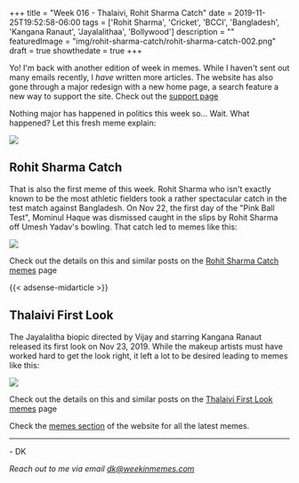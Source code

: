 +++
title = "Week 016 - Thalaivi, Rohit Sharma Catch"
date = 2019-11-25T19:52:58-06:00
tags = ['Rohit Sharma', 'Cricket', 'BCCI', 'Bangladesh', 'Kangana Ranaut', 'Jayalalithaa', 'Bollywood']
description = ""
featuredImage = "img/rohit-sharma-catch/rohit-sharma-catch-002.png"
draft = true
showthedate = true
+++

Yo! I'm back with another edition of week in memes. While I haven't sent out many emails recently, I *have* written more articles. The website has also gone through a major redesign with a new home page, a search feature a new way to support the site. Check out the [support page](support)

Nothing major has happened in politics this week so... Wait. What happened? Let this fresh meme explain:
<!--more-->

![](img/rohit-sharma-catch/rohit-sharma-catch-012.png)

## Rohit Sharma Catch

That is also the first meme of this week. Rohit Sharma who isn't exactly known to be the most athletic fielders took a rather spectacular catch in the test match against Bangladesh. On Nov 22, the first day of the "Pink Ball Test", Mominul Haque was dismissed caught in the slips by Rohit Sharma off Umesh Yadav's bowling. That catch led to memes like this:

![](img/rohit-sharma-catch/rohit-sharma-catch-002.png)

Check out the details on this and similar posts on the [Rohit Sharma Catch memes](memes/rohit-sharma-catch#memes) page

{{< adsense-midarticle >}}

## Thalaivi First Look

The Jayalalitha biopic directed by Vijay and starring Kangana Ranaut released its first look on Nov 23, 2019. While the makeup artists must have worked hard to get the look right, it left a lot to be desired leading to memes like this:

![](img/thalaivi-first-look/thalaivi-first-look-016.png)

Check out the details on this and similar posts on the [Thalaivi First Look memes](memes/thalaivi-first-look#memes) page


Check the [memes section](memes) of the website for all the latest memes. 




---
\- DK

*Reach out to me via email [dk@weekinmemes.com](mailto:dk@weekinmemes.com)*